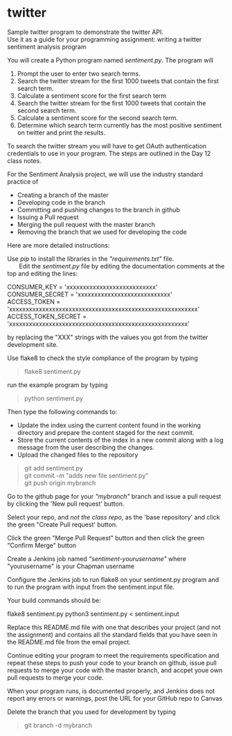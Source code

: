 # twitter
Sample twitter program to demonstrate the twitter API.  
Use it as a guide for your programming assignment: writing a twitter sentiment analysis program

You will create a Python program named *sentiment.py*.  The program will

1. Prompt the user to enter two search terms.  
2. Search the twitter stream for the first 1000 tweets that contain the first search term.  
3. Calculate a sentiment score for the first search term  
4. Search the twitter stream for the first 1000 tweets that contain the second search term.   
5. Calculate a sentiment score for the second search term.  
6. Determine which search term currently has the most positive sentiment on twitter and print the results.   

To search the twitter stream you will have to get OAuth authentication credentials to use in your program.
The steps are outlined in the Day 12 class notes.  

For the Sentiment Analysis project, we will use the industry standard practice of 
* Creating a branch of the master 
* Developing code in the branch
* Committing and pushing changes to the branch in github
* Issuing a Pull request
* Merging the pull request with the master branch
* Removing the branch that we used for developing the code     

Here are more detailed instructions:

Use *pip* to install the libraries in the *"requirements.txt"* file.  
      
Edit the *sentiment.py* file by editing the documentation comments at the top and editing the lines:

CONSUMER_KEY = 'xxxxxxxxxxxxxxxxxxxxxxxxxxx'   
CONSUMER_SECRET = 'xxxxxxxxxxxxxxxxxxxxxxxxxxxx'   
ACCESS_TOKEN = 'xxxxxxxxxxxxxxxxxxxxxxxxxxxxxxxxxxxxxxxxxxxxxxxxxxxxxxxxx'   
ACCESS_TOKEN_SECRET = 'xxxxxxxxxxxxxxxxxxxxxxxxxxxxxxxxxxxxxxxxxxxxxxxxxxxxxx'   

by replacing the "XXX" strings with the values you got from the twitter development site.

Use flake8 to check the style compliance of the program by typing

> flake8 sentiment.py

run the example program by typing

> python sentiment.py

Then type the following commands to:  
            
* Update the index using the current content found in the working directory and prepare the content staged for the next commit.
* Store the current contents of the index in a new commit along with a log message from the user describing the changes.
* Upload the changed files to the repository

> git add sentiment.py    
> git commit -m "adds new file sentiment.py"    
> git push origin mybranch    

Go to the github page for your *"mybranch"* branch and issue a pull request by clicking the 'New pull request' button.

Select your repo, and *not the class repo*, as the 'base repository' and click the green "Create Pull request' button.

Click the green "Merge Pull Request" button and then click the green "Confirm Merge" button

Create a Jenkins job named *"sentiment-yourusername"* where "yourusername" is your Chapman username

Configure the Jenkins job to run flake8 on your sentiment.py program and to run the program with input from the sentiment.input file. 

Your build commands should be:

flake8 sentiment.py
python3 sentiment.py < sentiment.input

Replace this README.md file with one  that describes your project (and not the assignment) and contains all the standard fields that you have seen in the README.md file from the email project.

Continue editing your program to meet the requirements specification and repeat these steps to push your code to your branch on github, issue pull requests to merge your code with the master branch, and accpet youe own pull requests to merge your code.  

When your program runs, is documented properly, and Jenkins does not report any errors or warnings, post the URL for your GitHub repo to Canvas

Delete the branch that you used for development by typing   

> git branch -d mybranch

